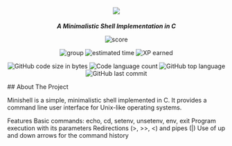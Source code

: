 <h1 align="center">
	<img src="https://github.com/lkilpela/42-project-badges/blob/main/badges/minishelle.png" />

</h1>

<p align="center">
	<b><i>A Minimalistic Shell Implementation in C</i></b><br>
</p>

<p align="center">
    <img alt="score" src="https://img.shields.io/badge/score-0%2F100-brightgreen" />
<p align="center">
    <img alt="group" src="https://img.shields.io/badge/group-yellow" />
    <img alt="estimated time" src="https://img.shields.io/badge/estimation-70%20hours-blue" />
    <img alt="XP earned" src="https://img.shields.io/badge/XP-2814-orange" />
<p align="center">
	<img alt="GitHub code size in bytes" src="https://img.shields.io/github/languages/code-size/lkilpela/pipex?color=lightblue" />
	<img alt="Code language count" src="https://img.shields.io/github/languages/count/lkilpela/philosophers?color=yellow" />
	<img alt="GitHub top language" src="https://img.shields.io/github/languages/top/lkilpela/philosophers?color=blue" />
	<img alt="GitHub last commit" src="https://img.shields.io/github/last-commit/lkilpela/philosophers?color=green" />
</p>
## About The Project

Minishell is a simple, minimalistic shell implemented in C. It provides a command line user interface for Unix-like operating systems.

Features
Basic commands: echo, cd, setenv, unsetenv, env, exit
Program execution with its parameters
Redirections (>, >>, <) and pipes (|)
Use of up and down arrows for the command history
